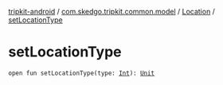 [tripkit-android](../../index.md) / [com.skedgo.tripkit.common.model](../index.md) / [Location](index.md) / [setLocationType](./set-location-type.md)

# setLocationType

`open fun setLocationType(type: `[`Int`](https://kotlinlang.org/api/latest/jvm/stdlib/kotlin/-int/index.html)`): `[`Unit`](https://kotlinlang.org/api/latest/jvm/stdlib/kotlin/-unit/index.html)